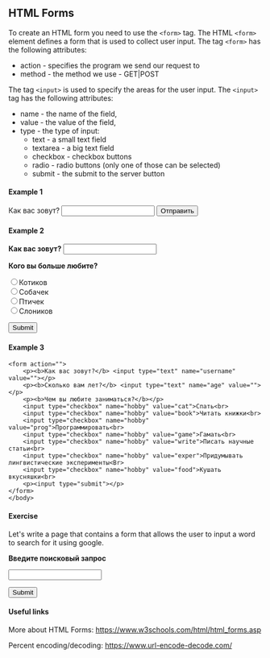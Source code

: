 ## HTML Forms

To create an HTML form you need to use the `<form>` tag. The HTML `<form>` element defines a form that is used to collect user input. The tag `<form>` has the following attributes: 

* action - specifies the program we send our request to
* method - the method we use - GET|POST

The tag `<input>` is used to specify the areas for the user input. The `<input>` tag has the following attributes:

* name - the name of the field,
* value - the value of the field,
* type - the type of input:
    * text - a small text field
    * textarea - a big text field
    * checkbox - checkbox buttons
    * radio - radio buttons (only one of those can be selected)
    * submit - the submit to the server button

#### Example 1

<form method="GET">
    Как вас зовут? <input type="text" name="username" value="">
    <input type="submit" value="Отправить">
</form>

#### Example 2

<html>
    <head>
       <meta charset="utf-8">
       <title>Кого вы больше любите?</title>
    </head>
 <body>

 <form action="">
    <p><b>Как вас зовут?</b> <input type="text" name="username" value=""></p>
    <p><b>Кого вы больше любите?</b></p>
    <input type="radio" name="answer" value="cat">Котиков<br>
    <input type="radio" name="answer" value="dog">Собачек<br>
    <input type="radio" name="answer" value="bird">Птичек<br>
    <input type="radio" name="answer" value="elephant">Слоников<br>
    <p><input type="submit"></p>
 </form>

 </body>
 </html>

#### Example 3

<html>
    <head>
        <meta charset="utf-8">
        <title>Чем вы любите заниматься</title>
    </head>
    <body>

    <form action="">
        <p><b>Как вас зовут?</b> <input type="text" name="username" value=""></p>
        <p><b>Сколько вам лет?</b> <input type="text" name="age" value=""></p>
        <p><b>Чем вы любите заниматься?</b></p>
        <input type="checkbox" name="hobby" value="cat">Спать<br>
        <input type="checkbox" name="hobby" value="book">Читать книжки<br>
        <input type="checkbox" name="hobby" value="prog">Программировать<br>
        <input type="checkbox" name="hobby" value="game">Гамать<br>
        <input type="checkbox" name="hobby" value="write">Писать научные статьи<br>
        <input type="checkbox" name="hobby" value="exper">Придумывать лингвистические эксперименты<Br>
        <input type="checkbox" name="hobby" value="food">Кушать вкусняшки<br>
        <p><input type="submit"></p>
    </form>
    </body>
</html>

#### Exercise

Let's write a page that contains a form that allows the user to input a word to search for it using google.

<html>
    <head>
       <meta charset="utf-8">
       <title>Что ищем?</title>
    </head>
    <body>
       <form action="https://www.google.com/search">
          <p><b>Введите поисковый запрос</b></p>
          <input type="text" name="q">
          <p><input type="submit"></p>
       </form>
     </body>
 </html>

#### Useful links

More about HTML Forms: https://www.w3schools.com/html/html_forms.asp

Percent encoding/decoding: https://www.url-encode-decode.com/
